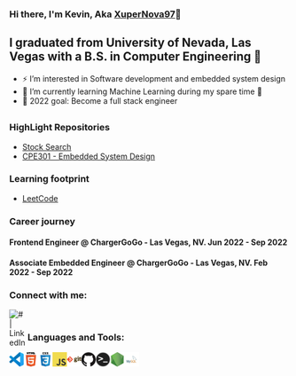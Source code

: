 ### Hi there, I'm Kevin, Aka [XuperNova97][linkedin]👋
## I graduated from University of Nevada, Las Vegas with a B.S. in Computer Engineering 👀
- ⚡ I’m interested in Software development and embedded system design
- 🌱 I’m currently learning Machine Learning during my spare time 🤣
- 📖 2022 goal: Become a full stack engineer
##

### HighLight Repositories
- [Stock Search][stock search]
- [CPE301 - Embedded System Design][cpe301] 

### Learning footprint
 - [LeetCode][leetcode]

### Career journey
#### Frontend Engineer @ ChargerGoGo - Las Vegas, NV. Jun 2022 - Sep 2022
#### Associate Embedded Engineer @ ChargerGoGo - Las Vegas, NV. Feb 2022 - Sep 2022

### Connect with me:
[<img align="left" alt="# | LinkedIn" background-color="blue" color ="blue"  width="33px" src="https://cdn.jsdelivr.net/npm/simple-icons@v3/icons/linkedin.svg" />][linkedin]
<br>
###

### Languages and Tools:
[<img align="left" alt="Visual Studio Code" width="26px" src="https://raw.githubusercontent.com/github/explore/80688e429a7d4ef2fca1e82350fe8e3517d3494d/topics/visual-studio-code/visual-studio-code.png" />][Empty]
[<img align="left" alt="HTML5" width="26px" src="https://raw.githubusercontent.com/github/explore/80688e429a7d4ef2fca1e82350fe8e3517d3494d/topics/html/html.png" />][Empty]
[<img align="left" alt="CSS3" width="26px" src="https://raw.githubusercontent.com/github/explore/80688e429a7d4ef2fca1e82350fe8e3517d3494d/topics/css/css.png" />][Empty]
[<img align="left" alt="JavaScript" width="26px" src="https://raw.githubusercontent.com/github/explore/80688e429a7d4ef2fca1e82350fe8e3517d3494d/topics/javascript/javascript.png" />][Empty]
[<img align="left" alt="Git" width="26px" src="https://raw.githubusercontent.com/github/explore/80688e429a7d4ef2fca1e82350fe8e3517d3494d/topics/git/git.png" />][Empty]
[<img align="left" alt="GitHub" width="26px" src="https://raw.githubusercontent.com/github/explore/78df643247d429f6cc873026c0622819ad797942/topics/github/github.png" />][Empty]
[<img align="left" alt="Terminal" width="26px" src="https://raw.githubusercontent.com/github/explore/80688e429a7d4ef2fca1e82350fe8e3517d3494d/topics/terminal/terminal.png" />][Empty]
[<img align="left" alt="Node.js" width="26px" src="https://raw.githubusercontent.com/github/explore/80688e429a7d4ef2fca1e82350fe8e3517d3494d/topics/nodejs/nodejs.png" />][Empty]
[<img align="left" alt="MySQL" width="26px" src="https://raw.githubusercontent.com/github/explore/80688e429a7d4ef2fca1e82350fe8e3517d3494d/topics/mysql/mysql.png" />][Empty]
<br>




[linkedin]: https://www.linkedin.com/in/xianjie-cao-624362198/
[cpe301]: https://github.com/c1029324620/Mocha
[stock search]: https://github.com/c1029324620/Red-Eye
[leetcode]: https://github.com/c1029324620/Leet-Code
[Empty]: #

<!---
c1029324620/c1029324620 is a ✨ special ✨ repository because its `README.md` (this file) appears on your GitHub profile.
You can click the Preview link to take a look at your changes.
--->
